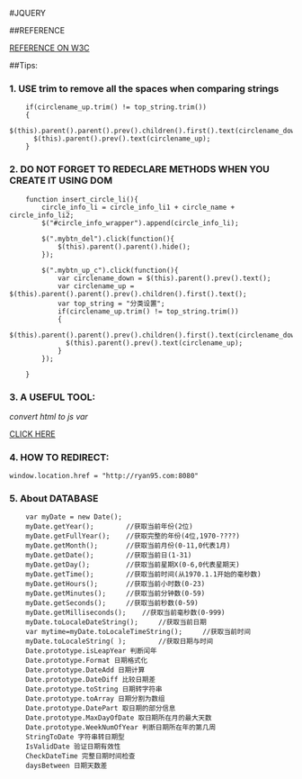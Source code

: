 #JQUERY

##REFERENCE

[REFERENCE ON W3C](http://www.w3school.com.cn/jquery/jquery_reference.asp)

##Tips:

### 1. USE trim to remove all the spaces when comparing strings

        if(circlename_up.trim() != top_string.trim())
        {
          $(this).parent().parent().prev().children().first().text(circlename_down);
          $(this).parent().prev().text(circlename_up);
        }

### 2. DO NOT FORGET TO REDECLARE METHODS WHEN YOU CREATE IT USING DOM

        function insert_circle_li(){
            circle_info_li = circle_info_li1 + circle_name + circle_info_li2;
            $("#circle_info_wrapper").append(circle_info_li);

            $(".mybtn_del").click(function(){
                $(this).parent().parent().hide();
            });

            $(".mybtn_up_c").click(function(){
                var circlename_down = $(this).parent().prev().text();
                var circlename_up = $(this).parent().parent().prev().children().first().text();
                var top_string = "分类设置";
                if(circlename_up.trim() != top_string.trim())
                {
                  $(this).parent().parent().prev().children().first().text(circlename_down);
                  $(this).parent().prev().text(circlename_up);
                }
            });

        }

### 3. A USEFUL TOOL:

*convert html to js var*

[CLICK HERE](http://www.css88.com/tool/html2js/)

### 4. HOW TO REDIRECT:

    window.location.href = "http://ryan95.com:8080"

### 5. About DATABASE

        var myDate = new Date();
        myDate.getYear();        //获取当前年份(2位)
        myDate.getFullYear();    //获取完整的年份(4位,1970-????)
        myDate.getMonth();       //获取当前月份(0-11,0代表1月)
        myDate.getDate();        //获取当前日(1-31)
        myDate.getDay();         //获取当前星期X(0-6,0代表星期天)
        myDate.getTime();        //获取当前时间(从1970.1.1开始的毫秒数)
        myDate.getHours();       //获取当前小时数(0-23)
        myDate.getMinutes();     //获取当前分钟数(0-59)
        myDate.getSeconds();     //获取当前秒数(0-59)
        myDate.getMilliseconds();    //获取当前毫秒数(0-999)
        myDate.toLocaleDateString();     //获取当前日期
        var mytime=myDate.toLocaleTimeString();     //获取当前时间
        myDate.toLocaleString( );        //获取日期与时间
        Date.prototype.isLeapYear 判断闰年
        Date.prototype.Format 日期格式化
        Date.prototype.DateAdd 日期计算
        Date.prototype.DateDiff 比较日期差
        Date.prototype.toString 日期转字符串
        Date.prototype.toArray 日期分割为数组
        Date.prototype.DatePart 取日期的部分信息
        Date.prototype.MaxDayOfDate 取日期所在月的最大天数
        Date.prototype.WeekNumOfYear 判断日期所在年的第几周
        StringToDate 字符串转日期型
        IsValidDate 验证日期有效性
        CheckDateTime 完整日期时间检查
        daysBetween 日期天数差
